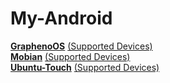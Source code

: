 # My-Android

**[GraphenoOS](https://grapheneos.org/)** [(Supported Devices)](https://grapheneos.org/faq#supported-devices)   
**[Mobian](https://mobian-project.org/)** [(Supported Devices)](https://wiki.debian.org/Mobian/Devices)  
**[Ubuntu-Touch](https://ubuntu-touch.io/)** [(Supported Devices)](https://ubports.com/nl/supported-products)  
